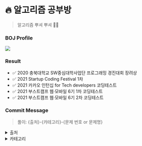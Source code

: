 #  🔥 알고리즘 공부방

> 알고리즘 뿌셔 뿌셔 👊👊

### BOJ Profile
<img align='center' src="http://mazassumnida.wtf/api/v2/generate_badge?boj=mugglim">

### Result
- ✅ 2020 충북대학교 SW중심대학사업단 프로그래밍 경진대회 장려상
- ✅ 2021 Startup Coding Festival 1차 
- ✅ 2021 카카오 인턴십 for Tech developers 코딩테스트 
- ✅ 2021 부스트캠프 웹·모바일 6기 1차 코딩테스트 
- ✅ 2021 부스트캠프 웹·모바일 6기 2차 코딩테스트 



### Commit Message 
> 풀이: {출처}-{카테고리}-{문제 번호 or 문제명}

<details>
<summary>출처</summary>
<div markdown="1">

|분류|내용|
|--|--|
|pg|프로그래머스|
|boj|백준|
|lc|리트코드|
|hr|해커랭크|

</div>
</details>

<details>
<summary>카테고리</summary>
<div markdown="1">

|분류|내용|
|--|--|
|imp|구현|
|graph|그래프|
|dp|다이나믹 프로그래밍|
|string|문자열|
|array|배열 |
|bit|비트 조작|
|dl|양방향 연결 리스트|
|uf|유니온 파인드|
|bs|이진 탐색|
|sorting|정렬|
|sp|최단 경로|
|tp|투 포인터|
|tree|트리|
|hash|해시 테이블|

</div>
</details>

